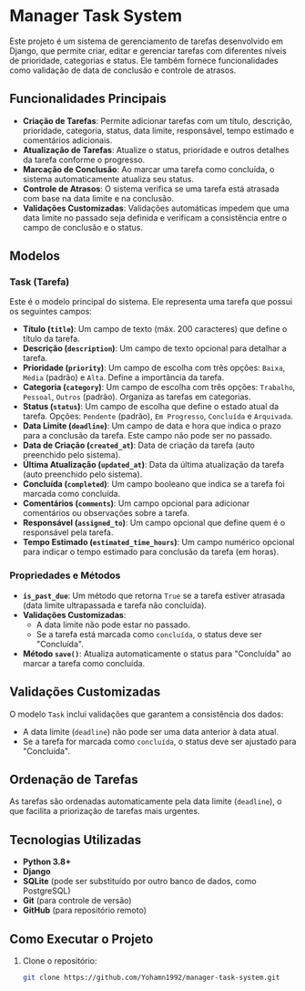 # Manager Task System

Este projeto é um sistema de gerenciamento de tarefas desenvolvido em Django, que permite criar, editar e gerenciar tarefas com diferentes níveis de prioridade, categorias e status. Ele também fornece funcionalidades como validação de data de conclusão e controle de atrasos.

## Funcionalidades Principais

- **Criação de Tarefas**: Permite adicionar tarefas com um título, descrição, prioridade, categoria, status, data limite, responsável, tempo estimado e comentários adicionais.
- **Atualização de Tarefas**: Atualize o status, prioridade e outros detalhes da tarefa conforme o progresso.
- **Marcação de Conclusão**: Ao marcar uma tarefa como concluída, o sistema automaticamente atualiza seu status.
- **Controle de Atrasos**: O sistema verifica se uma tarefa está atrasada com base na data limite e na conclusão.
- **Validações Customizadas**: Validações automáticas impedem que uma data limite no passado seja definida e verificam a consistência entre o campo de conclusão e o status.

## Modelos

### Task (Tarefa)

Este é o modelo principal do sistema. Ele representa uma tarefa que possui os seguintes campos:

- **Título (`title`)**: Um campo de texto (máx. 200 caracteres) que define o título da tarefa.
- **Descrição (`description`)**: Um campo de texto opcional para detalhar a tarefa.
- **Prioridade (`priority`)**: Um campo de escolha com três opções: `Baixa`, `Média` (padrão) e `Alta`. Define a importância da tarefa.
- **Categoria (`category`)**: Um campo de escolha com três opções: `Trabalho`, `Pessoal`, `Outros` (padrão). Organiza as tarefas em categorias.
- **Status (`status`)**: Um campo de escolha que define o estado atual da tarefa. Opções: `Pendente` (padrão), `Em Progresso`, `Concluída` e `Arquivada`.
- **Data Limite (`deadline`)**: Um campo de data e hora que indica o prazo para a conclusão da tarefa. Este campo não pode ser no passado.
- **Data de Criação (`created_at`)**: Data de criação da tarefa (auto preenchido pelo sistema).
- **Última Atualização (`updated_at`)**: Data da última atualização da tarefa (auto preenchido pelo sistema).
- **Concluída (`completed`)**: Um campo booleano que indica se a tarefa foi marcada como concluída.
- **Comentários (`comments`)**: Um campo opcional para adicionar comentários ou observações sobre a tarefa.
- **Responsável (`assigned_to`)**: Um campo opcional que define quem é o responsável pela tarefa.
- **Tempo Estimado (`estimated_time_hours`)**: Um campo numérico opcional para indicar o tempo estimado para conclusão da tarefa (em horas).

### Propriedades e Métodos

- **`is_past_due`**: Um método que retorna `True` se a tarefa estiver atrasada (data limite ultrapassada e tarefa não concluída).
- **Validações Customizadas**: 
  - A data limite não pode estar no passado.
  - Se a tarefa está marcada como `concluída`, o status deve ser "Concluída".
- **Método `save()`**: Atualiza automaticamente o status para "Concluída" ao marcar a tarefa como concluída.

## Validações Customizadas

O modelo `Task` inclui validações que garantem a consistência dos dados:
- A data limite (`deadline`) não pode ser uma data anterior à data atual.
- Se a tarefa for marcada como `concluída`, o status deve ser ajustado para "Concluída".

## Ordenação de Tarefas

As tarefas são ordenadas automaticamente pela data limite (`deadline`), o que facilita a priorização de tarefas mais urgentes.

## Tecnologias Utilizadas

- **Python 3.8+**
- **Django**
- **SQLite** (pode ser substituído por outro banco de dados, como PostgreSQL)
- **Git** (para controle de versão)
- **GitHub** (para repositório remoto)

## Como Executar o Projeto

1. Clone o repositório:

   ```bash
   git clone https://github.com/Yohamn1992/manager-task-system.git
